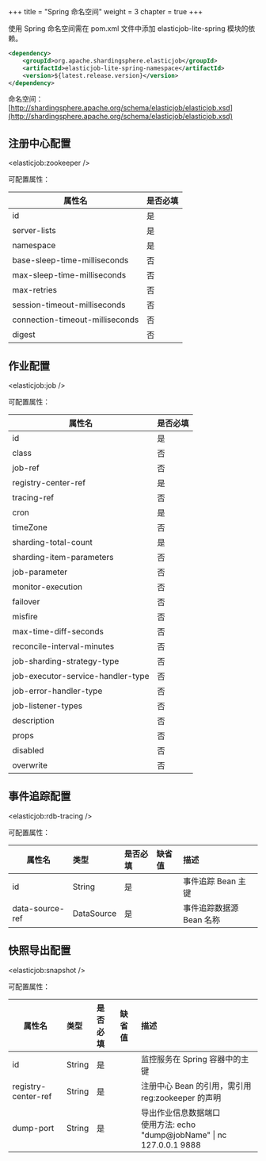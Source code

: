 +++ title = "Spring 命名空间"
weight = 3 chapter = true +++

使用 Spring 命名空间需在 pom.xml 文件中添加 elasticjob-lite-spring 模块的依赖。

```xml
<dependency>
    <groupId>org.apache.shardingsphere.elasticjob</groupId>
    <artifactId>elasticjob-lite-spring-namespace</artifactId>
    <version>${latest.release.version}</version>
</dependency>
```

命名空间：[http://shardingsphere.apache.org/schema/elasticjob/elasticjob.xsd](http://shardingsphere.apache.org/schema/elasticjob/elasticjob.xsd)

## 注册中心配置

\<elasticjob:zookeeper />

可配置属性：

| 属性名                           | 是否必填 |
| ------------------------------- |:------- |
| id                              | 是      |
| server-lists                    | 是      |
| namespace                       | 是      |
| base-sleep-time-milliseconds    | 否      |
| max-sleep-time-milliseconds     | 否      |
| max-retries                     | 否      |
| session-timeout-milliseconds    | 否      |
| connection-timeout-milliseconds | 否      |
| digest                          | 否      |

## 作业配置

\<elasticjob:job />

可配置属性：

| 属性名                             | 是否必填  |
| --------------------------------- |:-------- |
| id                                | 是       |
| class                             | 否       |
| job-ref                           | 否       |
| registry-center-ref               | 是       |
| tracing-ref                       | 否       |
| cron                              | 是       |
| timeZone                          | 否       |
| sharding-total-count              | 是       |
| sharding-item-parameters          | 否       |
| job-parameter                     | 否       |
| monitor-execution                 | 否       |
| failover                          | 否       |
| misfire                           | 否       |
| max-time-diff-seconds             | 否       |
| reconcile-interval-minutes        | 否       |
| job-sharding-strategy-type        | 否       |
| job-executor-service-handler-type | 否       |
| job-error-handler-type            | 否       |
| job-listener-types                | 否       |
| description                       | 否       |
| props                             | 否       |
| disabled                          | 否       |
| overwrite                         | 否       |

## 事件追踪配置

\<elasticjob:rdb-tracing />

可配置属性：

| 属性名           | 类型       | 是否必填 | 缺省值 | 描述                  |
| --------------- |:---------- |:------- |:----- |:--------------------- |
| id              | String     | 是      |       | 事件追踪 Bean 主键      |
| data-source-ref | DataSource | 是      |       | 事件追踪数据源 Bean 名称 |

## 快照导出配置

\<elasticjob:snapshot />

可配置属性：

| 属性名               | 类型   | 是否必填 | 缺省值 | 描述                                                                     |
| ------------------- |:------ |:------ |:------ |:------------------------------------------------------------------------ |
| id                  | String | 是     |        | 监控服务在 Spring 容器中的主键                                              |
| registry-center-ref | String | 是     |        | 注册中心 Bean 的引用，需引用 reg:zookeeper 的声明                            |
| dump-port           | String | 是     |        | 导出作业信息数据端口<br />使用方法: echo "dump@jobName" \| nc 127.0.0.1 9888 |